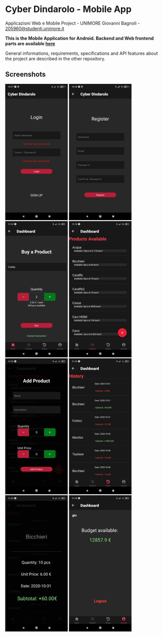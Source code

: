 # Cyber Dindarolo - Mobile App

Applicazioni Web e Mobile Project - UNIMORE
Giovanni Bagnoli - 205960@studenti.unimore.it

**This is the Mobile Application for Android. Backend and Web frontend parts are available [here](https://github.com/Giovibg/Cyber-Dindarolo/)**

General informations, requirements, specifications and API features about the project are described in the other repository.


## Screenshots

<img src="readme_img/login.jpg" width="200"> 
<img src="readme_img/register.jpg" width="200">
<img src="readme_img/buy.jpg" width="200"> 
<img src="readme_img/list_product.jpg" width="200">
<img src="readme_img/add_product.jpg" width="200">
<img src="readme_img/history.jpg" width="200"> 
<img src="readme_img/history_Detail.jpg" width="200"> 
<img src="readme_img/account.jpg" width="200">

